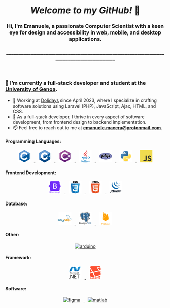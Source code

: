 <h1 align="center"><i>Welcome to my GitHub!</i> 👋</h1>
<h3 align="center">Hi, I'm <b>Emanuele</b>, a passionate Computer Scientist with a keen eye for design and accessibility in web, mobile, and desktop applications.</h3>
<h3 align="center">________________________________________________________________________________________</h3><br>

### 🌱 I’m currently a full-stack developer and student at the [University of Genoa](https://unige.it/it/).

- 💼 Working at [Dolidays](https://www.dolidays.com/) since April 2023, where I specialize in crafting software solutions using Laravel (PHP), JavaScript, Ajax, HTML, and CSS.
- 🚀 As a full-stack developer, I thrive in every aspect of software development, from frontend design to backend implementation.
- 📫 Feel free to reach out to me at **emanuele.macera@protonmail.com**.



<h4 align="left">Programming Languages:</h4>
<p align="center">
<a href="https://www.cprogramming.com/" target="_blank" rel="noreferrer"> <img src="https://raw.githubusercontent.com/devicons/devicon/master/icons/c/c-original.svg" alt="c" width="40" height="40" hspace="10"/> </a>
<a href="https://www.w3schools.com/cpp/" target="_blank" rel="noreferrer"> <img src="https://raw.githubusercontent.com/devicons/devicon/master/icons/cplusplus/cplusplus-original.svg" alt="cplusplus" width="40" height="40" hspace="10"/> </a>
<a href="https://www.w3schools.com/cs/" target="_blank" rel="noreferrer"> <img src="https://raw.githubusercontent.com/devicons/devicon/master/icons/csharp/csharp-original.svg" alt="csharp" width="40" height="40" hspace="10"/> </a>
<a href="https://www.java.com" target="_blank" rel="noreferrer"> <img src="https://raw.githubusercontent.com/devicons/devicon/master/icons/java/java-original.svg" alt="java" width="40" height="40" hspace="10"/> </a>
<a href="https://www.php.net" target="_blank" rel="noreferrer"> <img src="https://raw.githubusercontent.com/devicons/devicon/master/icons/php/php-original.svg" alt="php" width="40" height="40" hspace="10"/> </a>
<a href="https://www.python.org" target="_blank" rel="noreferrer"> <img src="https://raw.githubusercontent.com/devicons/devicon/master/icons/python/python-original.svg" alt="python" width="40" height="40" hspace="10"/> </a>
<a href="https://developer.mozilla.org/en-US/docs/Web/JavaScript" target="_blank" rel="noreferrer"> <img src="https://raw.githubusercontent.com/devicons/devicon/master/icons/javascript/javascript-original.svg" alt="javascript" width="40" height="40" hspace="10"/> </a>
</p>

<h4 align="left">Frontend Development:</h4>
<p align="center">
<a href="https://getbootstrap.com" target="_blank" rel="noreferrer"> <img src="https://raw.githubusercontent.com/devicons/devicon/master/icons/bootstrap/bootstrap-plain-wordmark.svg" alt="bootstrap" width="40" height="40" hspace="10"/> </a>
<a href="https://www.w3schools.com/css/" target="_blank" rel="noreferrer"> <img src="https://raw.githubusercontent.com/devicons/devicon/master/icons/css3/css3-original-wordmark.svg" alt="css3" width="40" height="40" hspace="10"/> </a>
<a href="https://www.w3.org/html/" target="_blank" rel="noreferrer"> <img src="https://raw.githubusercontent.com/devicons/devicon/master/icons/html5/html5-original-wordmark.svg" alt="html5" width="40" height="40" hspace="10"/> </a>
<a href="https://api.jquery.com/" target="_blank" rel="noreferrer"> <img src="https://raw.githubusercontent.com/devicons/devicon/master/icons/jquery/jquery-original-wordmark.svg" alt="jquery" width="40" height="40" hspace="10"/> </a>
</p>

<h4 align="left">Database:</h4>
<p align="center">
<a href="https://www.mysql.com/" target="_blank" rel="noreferrer"> <img src="https://raw.githubusercontent.com/devicons/devicon/master/icons/mysql/mysql-original-wordmark.svg" alt="mysql" width="40" height="40" hspace="10"/> </a>
<a href="https://www.postgresql.org" target="_blank" rel="noreferrer"> <img src="https://raw.githubusercontent.com/devicons/devicon/master/icons/postgresql/postgresql-original-wordmark.svg" alt="postgresql" width="40" height="40" hspace="10"/> </a>
<a href="https://firebase.google.com/" target="_blank" rel="noreferrer">
<img src="https://raw.githubusercontent.com/devicons/devicon/master/icons/firebase/firebase-plain-wordmark.svg" alt="Firebase" width="40" height="40" hspace="10" /> </a>
</p>

<h4 align="left">Other:</h4>
<p align="center">
<a href="https://www.arduino.cc/" target="_blank" rel="noreferrer"> <img src="https://cdn.worldvectorlogo.com/logos/arduino-1.svg" alt="arduino" width="40" height="40" hspace="10"/> </a>
</p>

<h4 align="left">Framework:</h4>
<p align="center">
<a href="https://dotnet.microsoft.com/" target="_blank" rel="noreferrer"> <img src="https://raw.githubusercontent.com/devicons/devicon/master/icons/dot-net/dot-net-original-wordmark.svg" alt="dotnet" width="40" height="40" hspace="10"/> </a>
<a href="https://laravel.com/" target="_blank" rel="noreferrer">
  <img src="https://raw.githubusercontent.com/devicons/devicon/master/icons/laravel/laravel-plain-wordmark.svg" alt="Laravel" width="40" height="40" hspace="10" />
</a>

</p>

<h4 align="left">Software:</h4>
<p align="center">
<a href="https://www.figma.com/" target="_blank" rel="noreferrer"> <img src="https://www.vectorlogo.zone/logos/figma/figma-icon.svg" alt="figma" width="40" height="40" hspace="10"/> </a>
<a href="https://www.mathworks.com/" target="_blank" rel="noreferrer"> <img src="https://upload.wikimedia.org/wikipedia/commons/2/21/Matlab_Logo.png" alt="matlab" width="40" height="40" hspace="10"/> </a>
</p>
